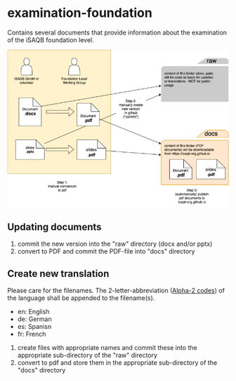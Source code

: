 # examination-foundation
Contains several documents that provide information about the examination of the iSAQB foundation level.
 
![](explanation-diagram.png)

## Updating documents


1. commit the new version into the "raw" directory (docx and/or pptx)
2. convert to PDF and commit the PDF-file into "docs" directory

## Create new translation

Please care for the filenames. The 2-letter-abbreviation ([Alpha-2 codes](https://www.iban.com/country-codes)) of the language shall be appended to the filename(s).

- en: English
- de: German
- es: Spanisn
- fr: French

1. create files with appropriate names and commit these into the appropriate sub-directory of the "raw" directory
2. convert to pdf and store them in the appropriate sub-directory of the "docs" directory
